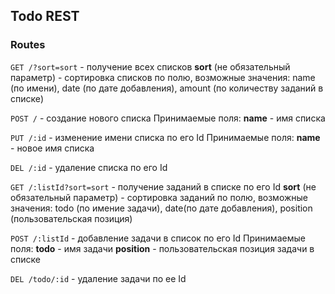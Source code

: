 ## Todo REST

### Routes

`GET /?sort=sort` - получение всех списков
**sort** (не обязательный параметр) - сортировка списков по полю, возможные значения: name (по имени), date (по дате добавления), amount (по количеству заданий в списке)

`POST /` - создание нового списка
Принимаемые поля:
**name** - имя списка

`PUT /:id` - изменение имени списка по его Id
Принимаемые поля:
**name** - новое имя списка

`DEL /:id` - удаление списка по его Id

`GET /:listId?sort=sort` - получение заданий в списке по его Id
**sort** (не обязательный параметр) - сортировка заданий по полю, возможные значения: todo (по имение задачи), date(по дате добавления), position (пользовательская позиция)

`POST /:listId` - добавление задачи в список по его Id
Принимаемые поля:
**todo** - имя задачи
**position** - пользовательская позиция задачи в списке

`DEL /todo/:id` - удаление задачи по ее Id
